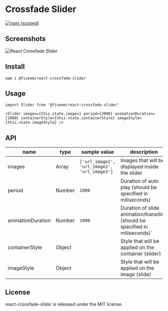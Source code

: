 # Crossfade Slider

[![npm (scoped)](https://img.shields.io/npm/v/@fiveem/react-crossfade-slider.svg)](https://www.npmjs.com/package/@fiveem/react-crossfade-slider)

## Screenshots

![React Crossfade Slider](./docs/captured.gif)


## Install

```
npm i @fiveem/react-crossfade-slider
```

## Usage

```JSX
import Slider from '@fiveem/react-crossfade-slider'

<Slider images={this.state.images} period={2000} animationDuration={1000} containerStyle={this.state.containerStyle} imageStyle={this.state.imageStyle} />
```

## API
|name|type|sample value|description|
|----|----|------------|-----------|
|images|Array|`['url_image1', 'url_image2', 'url_image3']`|Images that will be displayed inside the slider|
|period|Number|`2000`|Duration of auto play (should be specified in miliseconds)|
|animationDuration|Number|`1000`|Duration of slide animation/transition (should be specified in miliseconds)`|
|containerStyle|Object||Style that will be applied on the container (slider)|
|imageStyle|Object||Style that will be applied on the image (slide)|

## License

react-crossfade-slider is released under the MIT license.